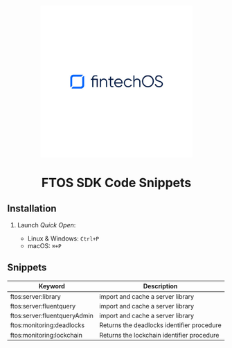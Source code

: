 <p align="center">
    <p align="center">
        <img width="350" height="350" src="./images/logo_whitebg.jpg" alt="Logo" />
    </p>
    <h1 align="center"><b>FTOS SDK Code Snippets</b></h1>
</p>

## Installation

1. Launch _Quick Open_:

   - Linux & Windows: `Ctrl+P`
   - macOS: `⌘+P`

## Snippets

| Keyword                      | Description                                |
| ---------------------------- | ------------------------------------------ |
| ftos:server:library          | import and cache a server library          |
| ftos:server:fluentquery      | import and cache a server library          |
| ftos:server:fluentqueryAdmin | import and cache a server library          |
| ftos:monitoring:deadlocks    | Returns the deadlocks identifier procedure |
| ftos:monitoring:lockchain    | Returns the lockchain identifier procedure |
